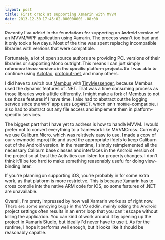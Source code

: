```yaml
---
layout: post
title: First crack at supporting Xamarin with MVVM
date: 2013-12-30 17:45:02.000000000 -08:00
---
```

Recently I've added in the foundations for supporting an Android version of an MVVM/WPF application using Xamarin. The process wasn't too bad and it only took a few days. Most of the time was spent replacing incompatible libraries with versions that were compatible.

Fortunately, a lot of open source authors are providing PCL versions of their libraries or supporting Mono outright. This means I can just simply reference those versions in the specific platform projects. So I was able to continue using [Autofac](https://code.google.com/p/autofac/), [protobuf-net](https://code.google.com/p/protobuf-net/), and many others. 

I did have to switch out [Membus](https://github.com/flq/MemBus) with [TinyMessenger](https://github.com/grumpydev/TinyMessenger), because Membus used the dynamic features of .NET. That was a time consuming process as those libraries work a little differently. I might make a fork of Membus to not use those features if I have time. I also had to abstract out the logging service since the WPF app uses Log4NET, which isn't mobile-compatible. I also had to abstract out any file access and implement them in platform-specific services.

The biggest part that I have yet to address is how to handle MVVM. I would prefer not to convert everything to a framework like MVVMCross. Currently we use Caliburn.Micro, which was relatively easy to use. I made a copy of our viewmodel csproj file and used the appropriate ifdefs to keep Caliburn out of the Android version. In the meantime, I simply reimplemented all the necessary Caliburn base classes and interfaces in the Android version of the project so at least the Activities can listen for property changes. I don't think it'll be too hard to make something reasonably useful for doing view-binding later.

If you're planning on supporting iOS, you're probably in for some extra work, as that platform is more restrictive. This is because Xamarin has to cross compile into the native ARM code for iOS, so some features of .NET are unavailable.

Overall, I'm pretty impressed by how well Xamarin works as of right now. There are some annoying bugs in the VS addin, mainly editing the Android project settings often results in an error loop that you can't escape without killing the application. You can kind of work around it by opening up the project in Xamarin Studio, but ideally I'd never have to use it. As for the runtime, I hope it performs well enough, but it looks like it should be reasonably capable.
